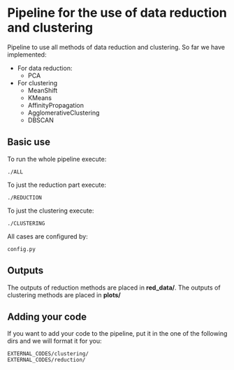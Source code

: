 # Pipeline for the use of data reduction and clustering
Pipeline to use all methods of data reduction and clustering.
So far we have implemented:

* For data reduction:
	* PCA
* For clustering
	* MeanShift
	* KMeans
	* AffinityPropagation
	* AgglomerativeClustering
	* DBSCAN

## Basic use
To run the whole pipeline execute:

	./ALL

To just the reduction part execute:

	./REDUCTION

To just the clustering execute:

	./CLUSTERING

All cases are configured by:

	config.py

## Outputs
The outputs of reduction methods are placed in **red_data/**.
The outputs of clustering methods are placed in **plots/**

## Adding your code
If you want to add your code to the pipeline, put it in the one of the following dirs and we will format it for you:

	EXTERNAL_CODES/clustering/
	EXTERNAL_CODES/reduction/

